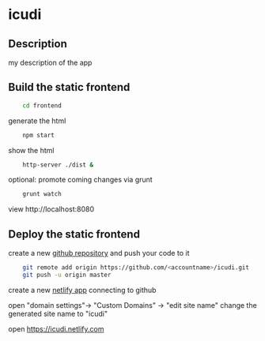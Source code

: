 icudi
=========

Description
----------------------------------------------------
my description of the app


Build the static frontend
-------------------------
```bash
	cd frontend
```

generate the html

```bash
	npm start
```

show the html

```bash
	http-server ./dist &
```

optional: promote coming changes via grunt

```bash
	grunt watch
```


view http://localhost:8080

Deploy the static frontend
-------------------------

create a new [github repository](https://github.com/new) and push your code to it

```bash
	git remote add origin https://github.com/<accountname>/icudi.git
	git push -u origin master
```

create a new [netlify app](https://app.netlify.com/start) connecting to github

open "domain settings"-> "Custom Domains" -> "edit site name"
change the generated site name to "icudi"

open https://icudi.netlify.com
